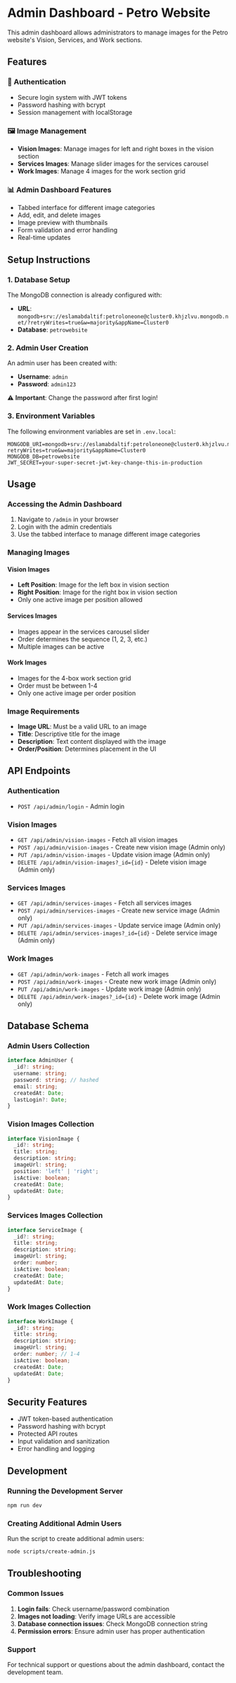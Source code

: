 # Admin Dashboard - Petro Website

This admin dashboard allows administrators to manage images for the Petro website's Vision, Services, and Work sections.

## Features

### 🔐 Authentication
- Secure login system with JWT tokens
- Password hashing with bcrypt
- Session management with localStorage

### 🖼️ Image Management
- **Vision Images**: Manage images for left and right boxes in the vision section
- **Services Images**: Manage slider images for the services carousel
- **Work Images**: Manage 4 images for the work section grid

### 📊 Admin Dashboard Features
- Tabbed interface for different image categories
- Add, edit, and delete images
- Image preview with thumbnails
- Form validation and error handling
- Real-time updates

## Setup Instructions

### 1. Database Setup
The MongoDB connection is already configured with:
- **URL**: `mongodb+srv://eslamabdaltif:petroloneone@cluster0.khjzlvu.mongodb.net/?retryWrites=true&w=majority&appName=Cluster0`
- **Database**: `petrowebsite`

### 2. Admin User Creation
An admin user has been created with:
- **Username**: `admin`
- **Password**: `admin123`

⚠️ **Important**: Change the password after first login!

### 3. Environment Variables
The following environment variables are set in `.env.local`:
```
MONGODB_URI=mongodb+srv://eslamabdaltif:petroloneone@cluster0.khjzlvu.mongodb.net/?retryWrites=true&w=majority&appName=Cluster0
MONGODB_DB=petrowebsite
JWT_SECRET=your-super-secret-jwt-key-change-this-in-production
```

## Usage

### Accessing the Admin Dashboard
1. Navigate to `/admin` in your browser
2. Login with the admin credentials
3. Use the tabbed interface to manage different image categories

### Managing Images

#### Vision Images
- **Left Position**: Image for the left box in vision section
- **Right Position**: Image for the right box in vision section
- Only one active image per position allowed

#### Services Images
- Images appear in the services carousel slider
- Order determines the sequence (1, 2, 3, etc.)
- Multiple images can be active

#### Work Images
- Images for the 4-box work section grid
- Order must be between 1-4
- Only one active image per order position

### Image Requirements
- **Image URL**: Must be a valid URL to an image
- **Title**: Descriptive title for the image
- **Description**: Text content displayed with the image
- **Order/Position**: Determines placement in the UI

## API Endpoints

### Authentication
- `POST /api/admin/login` - Admin login

### Vision Images
- `GET /api/admin/vision-images` - Fetch all vision images
- `POST /api/admin/vision-images` - Create new vision image (Admin only)
- `PUT /api/admin/vision-images` - Update vision image (Admin only)
- `DELETE /api/admin/vision-images?_id={id}` - Delete vision image (Admin only)

### Services Images
- `GET /api/admin/services-images` - Fetch all services images
- `POST /api/admin/services-images` - Create new service image (Admin only)
- `PUT /api/admin/services-images` - Update service image (Admin only)
- `DELETE /api/admin/services-images?_id={id}` - Delete service image (Admin only)

### Work Images
- `GET /api/admin/work-images` - Fetch all work images
- `POST /api/admin/work-images` - Create new work image (Admin only)
- `PUT /api/admin/work-images` - Update work image (Admin only)
- `DELETE /api/admin/work-images?_id={id}` - Delete work image (Admin only)

## Database Schema

### Admin Users Collection
```typescript
interface AdminUser {
  _id?: string;
  username: string;
  password: string; // hashed
  email: string;
  createdAt: Date;
  lastLogin?: Date;
}
```

### Vision Images Collection
```typescript
interface VisionImage {
  _id?: string;
  title: string;
  description: string;
  imageUrl: string;
  position: 'left' | 'right';
  isActive: boolean;
  createdAt: Date;
  updatedAt: Date;
}
```

### Services Images Collection
```typescript
interface ServiceImage {
  _id?: string;
  title: string;
  description: string;
  imageUrl: string;
  order: number;
  isActive: boolean;
  createdAt: Date;
  updatedAt: Date;
}
```

### Work Images Collection
```typescript
interface WorkImage {
  _id?: string;
  title: string;
  description: string;
  imageUrl: string;
  order: number; // 1-4
  isActive: boolean;
  createdAt: Date;
  updatedAt: Date;
}
```

## Security Features

- JWT token-based authentication
- Password hashing with bcrypt
- Protected API routes
- Input validation and sanitization
- Error handling and logging

## Development

### Running the Development Server
```bash
npm run dev
```

### Creating Additional Admin Users
Run the script to create additional admin users:
```bash
node scripts/create-admin.js
```

## Troubleshooting

### Common Issues
1. **Login fails**: Check username/password combination
2. **Images not loading**: Verify image URLs are accessible
3. **Database connection issues**: Check MongoDB connection string
4. **Permission errors**: Ensure admin user has proper authentication

### Support
For technical support or questions about the admin dashboard, contact the development team.
